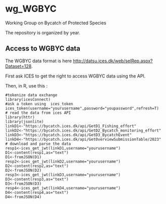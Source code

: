 # wg_WGBYC

Working Group on Bycatch of Protected Species

The repository is organized by year.

## Access to WGBYC data

The WGBYC data format is here http://datsu.ices.dk/web/selRep.aspx?Dataset=128.

First ask ICES to get the right to access WGBYC data using the API.

Then, in R, use this :

	#tokenize data exchange
	library(icesConnect) 
    #ask a token using  ices_token
    ices_token(username="yourusername",password="youpassword",refresh=T)
	# read the data from ices API
	library(httr)
	library(jsonlite)
	linkD1<-"https://bycatch.ices.dk/api/GetD1_Fishing_effort"
	linkD2<-"https://bycatch.ices.dk/api/GetD2_Bycatch_monitoring_effort"
	linkD3<-"https://bycatch.ices.dk/api/GetD3_BycatchEvent"
	linkD4<-"https://bycatch.ices.dk/api/GetOverviewSubmissionTable/2023"
	# download and parse the data
	resp1<-ices_get_jwt(linkD1,username="yourusername")
	D1<-content(resp1,as="text")
	D1<-fromJSON(D1)
	resp2<-ices_get_jwt(linkD2,username="yourusername")
	D2<-content(resp2,as="text")
	D2<-fromJSON(D2)
	resp3<-ices_get_jwt(linkD3,username="yourusername")  
	D3<-content(resp3,as="text")
	D3<-fromJSON(D3)
    resp4<-ices_get_jwt(linkD4,username="yourusername")  
	D4<-content(resp4,as="text")
	D4<-fromJSON(D4)
